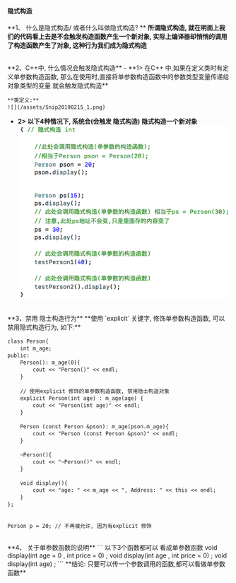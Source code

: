 #### 隐式构造


**1、 什么是隐式构造/ 或者什么叫做隐式构造? **
**所谓隐式构造, 就在明面上我们的代码看上去是不会触发构造函数产生一个新对象, 实际上编译器却悄悄的调用了构造函数产生了对象, 这种行为我们成为隐式构造**

<br>
**2、C++中, 什么情况会触发隐式构造**
- **1> 在C++ 中,如果在定义类时有定义单参数构造函数, 那么在使用时,直接将单参数构造函数中的参数类型变量传递给 对象类型的变量 就会触发隐式构造**

    **类定义:**
    ![](/assets/Snip20190215_1.png)

- **2> 以下4种情况下, 系统会(会触发 隐式构造) 隐式构造一个新对象**
![](/assets/Snip20190215_2.png)























<br>
**3、禁用 隐士构造行为**
**使用 `explicit` 关键字, 修饰单参数构造函数, 可以禁用隐式构造行为, 如下:**

```
class Person{
    int m_age; 
public:
    Person(): m_age(0){
        cout << "Person()" << endl;
    }
    
    // 使用explicit 修饰的单参数构造函数, 禁用隐士构造对象
    explicit Person(int age) : m_age(age) {
        cout << "Person(int age)" << endl;
    }
    
    Person (const Person &pson): m_age(pson.m_age){
        cout << "Person (const Person &pson)" << endl;
    }
    
    ~Person(){
        cout << "~Person()" << endl;
    }
    
    void display(){
        cout << "age: " << m_age << ", Address: " << this << endl;
    }
};


Person p = 20; // 不再被允许, 因为有explicit 修饰
```

<br>
**4、 关于单参数函数的说明**
```
以下3个函数都可以 看成单参数函数
void display(int age = 0 , int price = 0) ; 
void display(int age , int price = 0) ; 
void display(int age) ; 
```
**结论:
    只要可以传一个参数调用的函数,都可以看做单参数函数**

